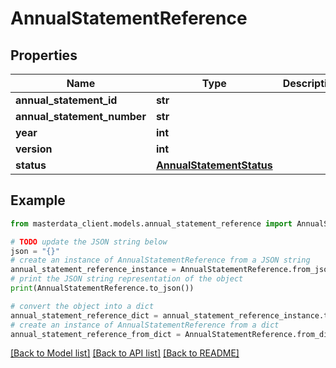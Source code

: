 # AnnualStatementReference


## Properties

Name | Type | Description | Notes
------------ | ------------- | ------------- | -------------
**annual_statement_id** | **str** |  | [optional] 
**annual_statement_number** | **str** |  | [optional] 
**year** | **int** |  | [optional] 
**version** | **int** |  | [optional] 
**status** | [**AnnualStatementStatus**](AnnualStatementStatus.md) |  | [optional] 

## Example

```python
from masterdata_client.models.annual_statement_reference import AnnualStatementReference

# TODO update the JSON string below
json = "{}"
# create an instance of AnnualStatementReference from a JSON string
annual_statement_reference_instance = AnnualStatementReference.from_json(json)
# print the JSON string representation of the object
print(AnnualStatementReference.to_json())

# convert the object into a dict
annual_statement_reference_dict = annual_statement_reference_instance.to_dict()
# create an instance of AnnualStatementReference from a dict
annual_statement_reference_from_dict = AnnualStatementReference.from_dict(annual_statement_reference_dict)
```
[[Back to Model list]](../README.md#documentation-for-models) [[Back to API list]](../README.md#documentation-for-api-endpoints) [[Back to README]](../README.md)



